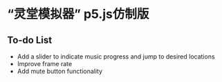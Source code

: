 # “灵堂模拟器” p5.js仿制版

## To-do List
- Add a slider to indicate music progress and jump to desired locations
- Improve frame rate
- Add mute button functionality
